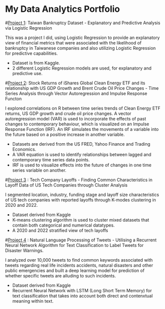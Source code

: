 # My Data Analytics Portfolio 

#[Project 1](https://github.com/HanThitNyiNyi/data-analytics/blob/Projects/Bankruptcy.ipynb): Taiwan Bankruptcy Dataset - Explanatory and Predictive Analysis via Logistic Regression 

This was a project I did, using Logistic Regression to provide an explanatory view of financial metrics that were associated with the likelihood of bankruptcy in Taiwanese companies and also utilizing Logistic Regression for predictive capabilities. 

* Dataset is from Kaggle.
* 2 different Logistic Regression models are used, for explanatory and predictive use. 


#[Project 2](https://github.com/HanThitNyiNyi/data-analytics/blob/Projects/r-project%20(4).ipynb): Stock Returns of iShares Global Clean Energy ETF and its relationship with US GDP Growth and Brent Crude Oil Price Changes - Time Series Analysis through Vector Autoregression and Impulse Response Functon

I explored correlations on R between time series trends of Clean Energy ETF returns, US GDP growth and crude oil price changes. A vector autoregression model (VAR) is used to incorporate the effects of past changes to contemporary behaviour, which is visualized on an Impulse Response Function (IRF). An IRF simulates the movements of a variable into the future based on a positive increase in another variable. 

* Datasets are derived from the US FRED, Yahoo Finance and Trading Economics.
* A VAR equation is used to identify relationships between lagged and contemporary time series data points. 
* IRF is used to visualize effects into the future of changes in one time series variable on another. 


#[Project 3](https://github.com/HanThitNyiNyi/data-analytics/blob/Projects/Cluster_Project.ipynb) : Tech Company Layoffs - Finding Common Characteristics in Layoff Data of US Tech Companies through Cluster Analysis

I segmented location, industry, funding stage and layoff size characteristics of US tech companies with reported layoffs through K-modes clustering in 2020 and 2022.

* Dataset derived from Kaggle
* K-means clustering algorithm is used to cluster mixed datasets that contain both categorical and numerical datatypes.
* A 2020 and 2022 stratified view of tech layoffs


#[Project 4](https://github.com/HanThitNyiNyi/data-analytics/blob/Projects/nlp-project2%20(7).ipynb) : Natural Language Processing of Tweets - Utilising a Recurrent Neural Network Algorithm for Text Classification to Label Tweets for Disaster Warnings. 

I analyzed over 10,000 tweets to find common keywords associated with tweets regarding real life incidents accidents, natural disasters and other public emergencies and built a deep learning model for prediction of whether specific tweets are alluding to such incidents. 

* Dataset derived from Kaggle
* Recurrent Neural Network with LSTM (Long Short Term Memory) for text classification that takes into account both direct and contenxtual meaning within text.
